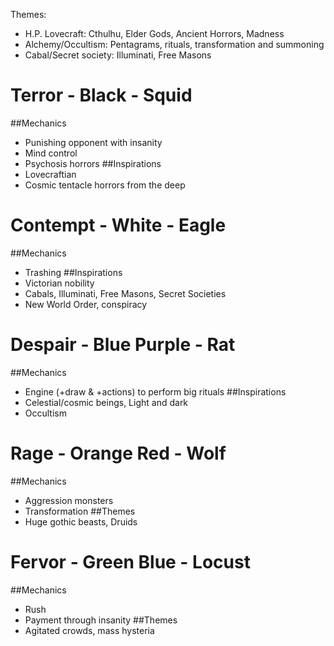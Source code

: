 
Themes:
* H.P. Lovecraft: Cthulhu, Elder Gods, Ancient Horrors, Madness
* Alchemy/Occultism: Pentagrams, rituals, transformation and summoning
* Cabal/Secret society: Illuminati, Free Masons


# Terror - Black - Squid
##Mechanics
* Punishing opponent with insanity
* Mind control
* Psychosis horrors
##Inspirations
* Lovecraftian
* Cosmic tentacle horrors from the deep

# Contempt - White - Eagle
##Mechanics
* Trashing
##Inspirations
* Victorian nobility
* Cabals, Illuminati, Free Masons, Secret Societies
* New World Order, conspiracy

# Despair - Blue Purple - Rat
##Mechanics
* Engine (+draw & +actions) to perform big rituals
##Inspirations
* Celestial/cosmic beings, Light and dark
* Occultism

# Rage - Orange Red - Wolf
##Mechanics
* Aggression monsters
* Transformation
##Themes
* Huge gothic beasts, Druids

# Fervor - Green Blue - Locust 
##Mechanics
* Rush
* Payment through insanity
##Themes
* Agitated crowds, mass hysteria



